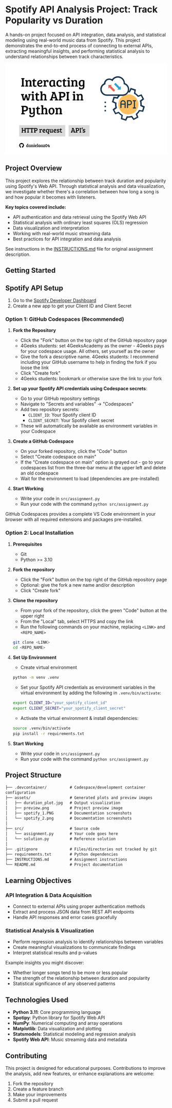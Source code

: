 # Spotify API Analysis Project: Track Popularity vs Duration

A hands-on project focused on API integration, data analysis, and statistical modeling using real-world music data from Spotify. This project demonstrates the end-to-end process of connecting to external APIs, extracting meaningful insights, and performing statistical analysis to understand relationships between track characteristics.

![Project Preview](assets/preview.png)

## Project Overview
This project explores the relationship between track duration and popularity using Spotify's Web API. Through statistical analysis and data visualization, we investigate whether there's a correlation between how long a song is and how popular it becomes with listeners.

**Key topics covered include:**
- API authentication and data retrieval using the Spotify Web API
- Statistical analysis with ordinary least squares (OLS) regression
- Data visualization and interpretation
- Working with real-world music streaming data
- Best practices for API integration and data analysis

See instructions in the [INSTRUCTIONS.md](INSTRUCTIONS.md) file for original assignment description.


## Getting Started

## Spotify API Setup
1. Go to the [Spotify Developer Dashboard](https://developer.spotify.com/dashboard)
2. Create a new app to get your Client ID and Client Secret

### Option 1: GitHub Codespaces (Recommended)

1. **Fork the Repository**
   - Click the "Fork" button on the top right of the GitHub repository page
   - 4Geeks students: set 4GeeksAcademy as the owner - 4Geeks pays for your codespace usage. All others, set yourself as the owner
   - Give the fork a descriptive name. 4Geeks students: I recommend including your GitHub username to help in finding the fork if you loose the link
   - Click "Create fork"
   - 4Geeks students: bookmark or otherwise save the link to your fork

2. **Set up your Spotify API credentials using Codespace secrets**:
   - Go to your GitHub repository settings
   - Navigate to "Secrets and variables" → "Codespaces"
   - Add two repository secrets:
     - `CLIENT_ID`: Your Spotify client ID
     - `CLIENT_SECRET`: Your Spotify client secret
   - These will automatically be available as environment variables in your Codespace

3. **Create a GitHub Codespace**
   - On your forked repository, click the "Code" button
   - Select "Create codespace on main"
   - If the "Create codespace on main" option is grayed out - go to your codespaces list from the three-bar menu at the upper left and delete an old codespace
   - Wait for the environment to load (dependencies are pre-installed)

4. **Start Working**
   - Write your code in `src/assignment.py`
   - Run your code with the command `python src/assignment.py`

GitHub Codespaces provides a complete VS Code environment in your browser with all required extensions and packages pre-installed.

### Option 2: Local Installation

1. **Prerequisites**
   - Git
   - Python >= 3.10

2. **Fork the repository**
   - Click the "Fork" button on the top right of the GitHub repository page
   - Optional: give the fork a new name and/or description
   - Click "Create fork"

3. **Clone the repository**
   - From your fork of the repository, click the green "Code" button at the upper right
   - From the "Local" tab, select HTTPS and copy the link
   - Run the following commands on your machine, replacing `<LINK>` and `<REPO_NAME>`

   ```bash
   git clone <LINK>
   cd <REPO_NAME>
   ```

4. **Set Up Environment**
   - Create virtual environment

   ```bash
   python -m venv .venv
   ```

   - Set your Spotify API credentials as environment variables in the virtual environment by adding the following in `.venv/bin/activate`:

   ```bash
   export CLIENT_ID="your_spotify_client_id"
   export CLIENT_SECRET="your_spotify_client_secret"
   ```

   - Activate the virtual environment & install dependencies:
   ```bash
   source .venv/bin/activate
   pip install -r requirements.txt
   ```

5. **Start Working**
   - Write your code in `src/assignment.py`
   - Run your code with the command `python src/assignment.py`


## Project Structure
```
├── .devcontainer/          # Codespace/development container configuration
├── assets/                 # Generated plots and preview images
│   ├── duration_plot.jpg   # Output visualization
│   ├── preview.png         # Project preview image
│   ├── spotify_1.PNG       # Documentation screenshots
│   └── spotify_2.png       # Documentation screenshots
│
├── src/                    # Source code
│   └── assignment.py       # Your code goes here
│   └── solution.py         # Reference solution
│
├── .gitignore              # Files/directories not tracked by git
├── requirements.txt        # Python dependencies
├── INSTRUCTIONS.md         # Assignment instructions
└── README.md               # Project documentation
```


## Learning Objectives

### API Integration & Data Acquisition
- Connect to external APIs using proper authentication methods
- Extract and process JSON data from REST API endpoints
- Handle API responses and error cases gracefully

### Statistical Analysis & Visualization
- Perform regression analysis to identify relationships between variables
- Create meaningful visualizations to communicate findings
- Interpret statistical results and p-values


Example insights you might discover:
- Whether longer songs tend to be more or less popular
- The strength of the relationship between duration and popularity
- Statistical significance of any observed patterns

## Technologies Used
- **Python 3.11**: Core programming language
- **Spotipy**: Python library for Spotify Web API
- **NumPy**: Numerical computing and array operations
- **Matplotlib**: Data visualization and plotting
- **Statsmodels**: Statistical modeling and regression analysis
- **Spotify Web API**: Music streaming data and metadata

## Contributing
This project is designed for educational purposes. Contributions to improve the analysis, add new features, or enhance explanations are welcome:

1. Fork the repository
2. Create a feature branch
3. Make your improvements
4. Submit a pull request